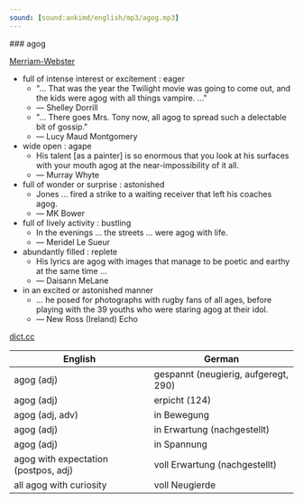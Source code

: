 ```yaml
---
sound: [sound:ankimd/english/mp3/agog.mp3]
---
```


\### agog

[Merriam-Webster](https://www.merriam-webster.com/dictionary/agog)

- full of intense interest or excitement : eager
    - "… That was the year the Twilight movie was going to come out, and the kids were agog with all things vampire. …"
    - — Shelley Dorrill
    - "… There goes Mrs. Tony now, all agog to spread such a delectable bit of gossip."
    - — Lucy Maud Montgomery
- wide open : agape
    - His talent [as a painter] is so enormous that you look at his surfaces with your mouth agog at the near-impossibility of it all.
    - — Murray Whyte
- full of wonder or surprise : astonished
    - Jones … fired a strike to a waiting receiver that left his coaches agog.
    - — MK Bower
- full of lively activity : bustling
    - In the evenings … the streets … were agog with life.
    - — Meridel Le Sueur
- abundantly filled : replete
    - His lyrics are agog with images that manage to be poetic and earthy at the same time …
    - — Daisann MeLane
- in an excited or astonished manner
    - … he posed for photographs with rugby fans of all ages, before playing with the 39 youths who were staring agog at their idol.
    - — New Ross (Ireland) Echo

[dict.cc](https://www.dict.cc/agog)

| English        | German       |
| -------------- | ------------ |
| agog (adj) | gespannt (neugierig, aufgeregt, 290) |
| agog (adj) | erpicht (124) |
| agog (adj, adv) | in Bewegung |
| agog (adj) | in Erwartung (nachgestellt) |
| agog (adj) | in Spannung |
| agog with expectation (postpos, adj) | voll Erwartung (nachgestellt) |
| all agog with curiosity | voll Neugierde |
